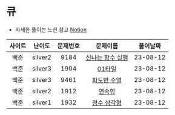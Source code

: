 # 큐

- 자세한 풀이는 노션 참고
[Notion](https://xxjo053.notion.site/xxjo053/de21b1d40087438b9126682f6bc5f8ba)

| 사이트 | 난이도  | 문제번호 | 문제이름 | 풀이날짜 |
|:--:| :-----: | :---: | :---------: | :---: |
| 백준 | silver2 | 9184 | <a href="https://www.acmicpc.net/problem/9184" target="_blank">신나는 함수 실행</a> | 23-08-12 |
| 백준 | silver3 | 1904 | <a href="https://www.acmicpc.net/problem/1904" target="_blank">01타일</a> | 23-08-12 |
| 백준 | silver3 | 9461 | <a href="https://www.acmicpc.net/problem/9461" target="_blank">파도반 수열</a> | 23-08-12 |
| 백준 | silver2 | 1912 | <a href="https://www.acmicpc.net/problem/1912" target="_blank">연속합</a> | 23-08-12 |
| 백준 | silver1 | 1932 | <a href="https://www.acmicpc.net/problem/1932" target="_blank">정수 삼각형</a> | 23-08-12 |
